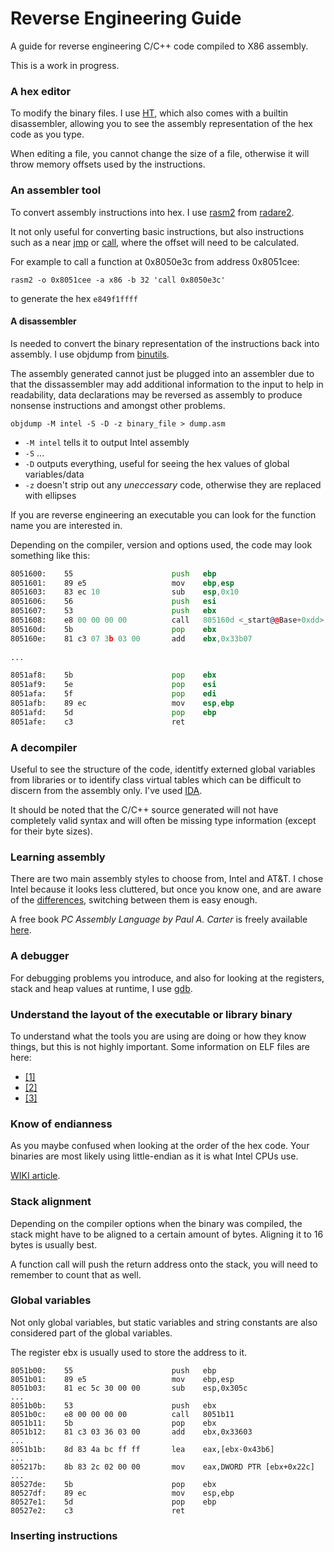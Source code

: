 # Reverse Engineering Guide

A guide for reverse engineering C/C++ code compiled to X86 assembly.

This is a work in progress.

### A hex editor

To modify the binary files. I use [HT](http://hte.sourceforge.net), which also comes with a builtin disassembler, allowing you to see the assembly representation of the hex code as you type.

When editing a file, you cannot change the size of a file, otherwise it will throw memory offsets used by the instructions.

### An assembler tool

To convert assembly instructions into hex. I use [rasm2](https://github.com/radare/radare2/wiki/Rasm2) from [radare2](https://radare.org).

It not only useful for converting basic instructions, but also instructions such as a near [jmp](http://x86.renejeschke.de/html/file_module_x86_id_147.html) or [call](http://x86.renejeschke.de/html/file_module_x86_id_26.html), where the offset will need to be calculated.

For example to call a function at 0x8050e3c from address 0x8051cee:

```rasm2 -o 0x8051cee -a x86 -b 32 'call 0x8050e3c'```

to generate the hex ```e849f1ffff```

#### A disassembler

Is needed to convert the binary representation of the instructions back into assembly. I use objdump from [binutils](https://www.gnu.org/software/binutils).

The assembly generated cannot just be plugged into an assembler due to that the dissassembler may add additional information to the input to help in readability, data declarations may be reversed as assembly to produce nonsense instructions and amongst other problems.


```objdump -M intel -S -D -z binary_file > dump.asm```

*  ```-M intel``` tells it to output Intel assembly
* ```-S``` ...
* ```-D``` outputs everything, useful for seeing the hex values of global variables/data
* ```-z``` doesn't strip out any *uneccessary* code, otherwise they are replaced with ellipses

If you are reverse engineering an executable you can look for the function name you are interested in.

Depending on the compiler, version and options used, the code may look something like this:
```asm
8051600:	55                   	push   ebp
8051601:	89 e5                	mov    ebp,esp
8051603:	83 ec 10             	sub    esp,0x10
8051606:	56                   	push   esi
8051607:	53                   	push   ebx
8051608:	e8 00 00 00 00       	call   805160d <_start@@Base+0xdd>
805160d:	5b                   	pop    ebx
805160e:	81 c3 07 3b 03 00    	add    ebx,0x33b07
 
...

8051af8:	5b                   	pop    ebx
8051af9:	5e                   	pop    esi
8051afa:	5f                   	pop    edi
8051afb:	89 ec                	mov    esp,ebp
8051afd:	5d                   	pop    ebp
8051afe:	c3                   	ret    
```

### A decompiler

Useful to see the structure of the code, identitfy externed global variables from libraries or to identify class virtual tables which can be difficult to discern from the assembly only. I've used [IDA](https://www.hex-rays.com/products/ida/).

It should be noted that the C/C++ source generated will not have completely valid syntax and will often be missing type information (except for their byte sizes).

### Learning assembly

There are two main assembly styles to choose from, Intel and AT&T. I chose Intel because it looks less cluttered, but once you know one, and are aware of the [differences](http://archive.is/f1dul), switching between them is easy enough.

A free book *PC Assembly Language by Paul A. Carter* is freely available [here](http://pacman128.github.io/pcasm).

### A debugger

For debugging problems you introduce, and also for looking at the registers, stack and heap values at runtime, I use [gdb](https://www.gnu.org/software/gdb).

### Understand the layout of the executable or library binary

To understand what the tools you are using are doing or how they know things, but this is not highly important. Some information on ELF files are here:

* [[1]](http://archive.is/wJW5i)
* [[2]](http://archive.is/JyChY)
* [[3]](http://archive.is/DBnia)

### Know of endianness

As you maybe confused when looking at the order of the hex code. Your binaries are most likely using little-endian as it is what Intel CPUs use.

[WIKI article](https://en.wikipedia.org/wiki/Endianness).

### Stack alignment

Depending on the compiler options when the binary was compiled, the stack might have to be aligned to a certain amount of bytes. Aligning it to 16 bytes is usually best.

A function call will push the return address onto the stack, you will need to remember to count that as well.

### Global variables

Not only global variables, but static variables and string constants are also considered part of the global variables.

The register ebx is usually used to store the address to it.

```
8051b00:	55                   	push   ebp
8051b01:	89 e5                	mov    ebp,esp
8051b03:	81 ec 5c 30 00 00    	sub    esp,0x305c
...
8051b0b:	53                   	push   ebx
8051b0c:	e8 00 00 00 00       	call   8051b11
8051b11:	5b                   	pop    ebx
8051b12:	81 c3 03 36 03 00    	add    ebx,0x33603
...
8051b1b:	8d 83 4a bc ff ff    	lea    eax,[ebx-0x43b6]
...
805217b:	8b 83 2c 02 00 00    	mov    eax,DWORD PTR [ebx+0x22c]
...
80527de:	5b                   	pop    ebx
80527df:	89 ec                	mov    esp,ebp
80527e1:	5d                   	pop    ebp
80527e2:	c3                   	ret    
```
### Inserting instructions
